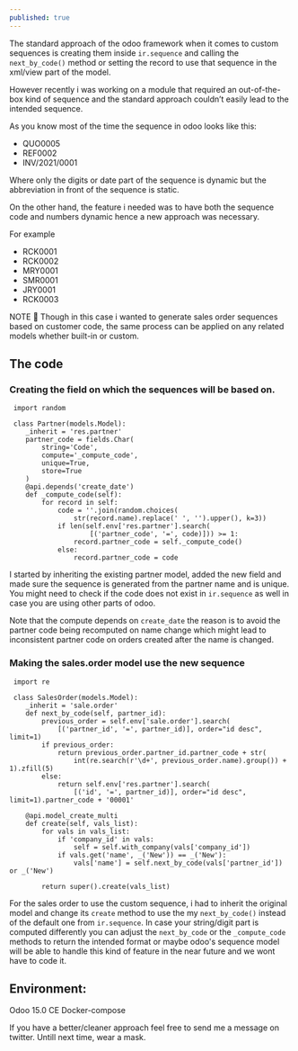 ```yaml
---
published: true
---
```

The standard approach of the odoo framework when it comes to custom sequences is creating them inside `ir.sequence` and calling the `next_by_code()` method or setting the record to use that sequence in the xml/view part of the model.

However recently i was working on a module that required an out-of-the-box kind of sequence and the standard approach couldn’t easily lead to the intended sequence.

As you know most of the time the sequence in odoo looks like this:


- QUO0005
- REF0002
- INV/2021/0001



Where only the digits or date part of the sequence is dynamic but the abbreviation in front of the sequence is static.

On the other hand, the feature i needed was to have both the sequence code and numbers dynamic hence a new approach was necessary.

For example


- RCK0001
- RCK0002
- MRY0001
- SMR0001
- JRY0001
- RCK0003


NOTE 🚨  Though in this case i wanted to generate sales order sequences based on customer code, the same process can be applied on any related models whether built-in or custom.

## The code

### Creating the field on which the sequences will be based on.

     import random

     class Partner(models.Model):
        _inherit = 'res.partner'
        partner_code = fields.Char(
            string='Code',
            compute='_compute_code',
            unique=True,
            store=True
        )
        @api.depends('create_date')
        def _compute_code(self):
            for record in self:
                code = ''.join(random.choices(
                    str(record.name).replace(' ', '').upper(), k=3))
                if len(self.env['res.partner'].search(
                        [('partner_code', '=', code)])) >= 1:
                    record.partner_code = self._compute_code()
                else:
                    record.partner_code = code
 
I started by inheriting the existing partner model, added the new field and made sure the sequence is generated from the partner name and is unique. You might need to check if the code does not exist in `ir.sequence` as well in case you are using other parts of odoo.

Note that the compute depends on `create_date` the reason is to avoid the partner code being recomputed on name change which might lead to inconsistent partner code on orders created after the name is changed.
 
### Making the sales.order model use the new sequence
 
     import re
     
     class SalesOrder(models.Model):
        _inherit = 'sale.order'
        def next_by_code(self, partner_id):
            previous_order = self.env['sale.order'].search(
                [('partner_id', '=', partner_id)], order="id desc", limit=1)
            if previous_order:
                return previous_order.partner_id.partner_code + str(
                    int(re.search(r'\d+', previous_order.name).group()) + 1).zfill(5)
            else:
                return self.env['res.partner'].search(
                    [('id', '=', partner_id)], order="id desc", limit=1).partner_code + '00001'

        @api.model_create_multi
        def create(self, vals_list):
            for vals in vals_list:
                if 'company_id' in vals:
                    self = self.with_company(vals['company_id'])
                if vals.get('name', _('New')) == _('New'):
                    vals['name'] = self.next_by_code(vals['partner_id']) or _('New')

            return super().create(vals_list)

For the sales order to use the custom sequence, i had to inherit the original model and change its `create` method to use the my `next_by_code()` instead of the default one from `ir.sequence`. In case your string/digit part is computed differently you can adjust the `next_by_code` or the `_compute_code` methods to return the intended format or maybe odoo's sequence model will be able to handle this kind of feature in the near future and we wont have to code it.


## Environment:

Odoo 15.0 CE
Docker-compose


If you have a better/cleaner approach feel free to send me a message on twitter.
Untill next time, wear a mask.

